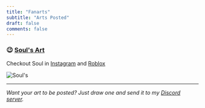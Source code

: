 ```yaml
---
title: "Fanarts"
subtitle: "Arts Posted"
draft: false
comments: false
---
```


### 😉 <ins>Soul's Art</ins> 

Checkout Soul in [Instagram](https://www.instagram.com/xxfriyaxx931/) and [Roblox](https://www.roblox.com/users/3210717379/profile)

![Soul's](https://cdn.discordapp.com/attachments/1104373908926373929/1104990826305683486/rn_image_picker_lib_temp_37f2ec9d-d94e-4bfb-b4e2-9d7fd8b9637d.jpg)


---

*Want your art to be posted? Just draw one and send it to my [Discord server](https://discord.com/invite/YWsCyzecDR).*
